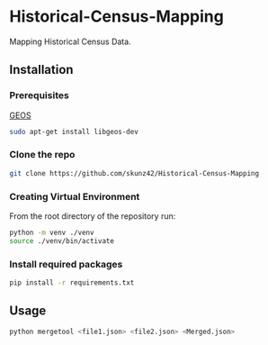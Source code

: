 # Historical-Census-Mapping

Mapping Historical Census Data.

## Installation

### Prerequisites
[GEOS](https://trac.osgeo.org/geos/)

```bash
sudo apt-get install libgeos-dev
``` 

### Clone the repo

```bash
git clone https://github.com/skunz42/Historical-Census-Mapping
```

### Creating Virtual Environment

From the root directory of the repository run:

```bash
python -m venv ./venv
source ./venv/bin/activate
```

### Install required packages

```bash
pip install -r requirements.txt
```

## Usage

```python
python mergetool <file1.json> <file2.json> <Merged.json>
```
